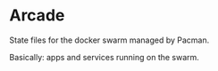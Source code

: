 # Arcade

State files for the docker swarm managed by Pacman.

Basically: apps and services running on the swarm.
